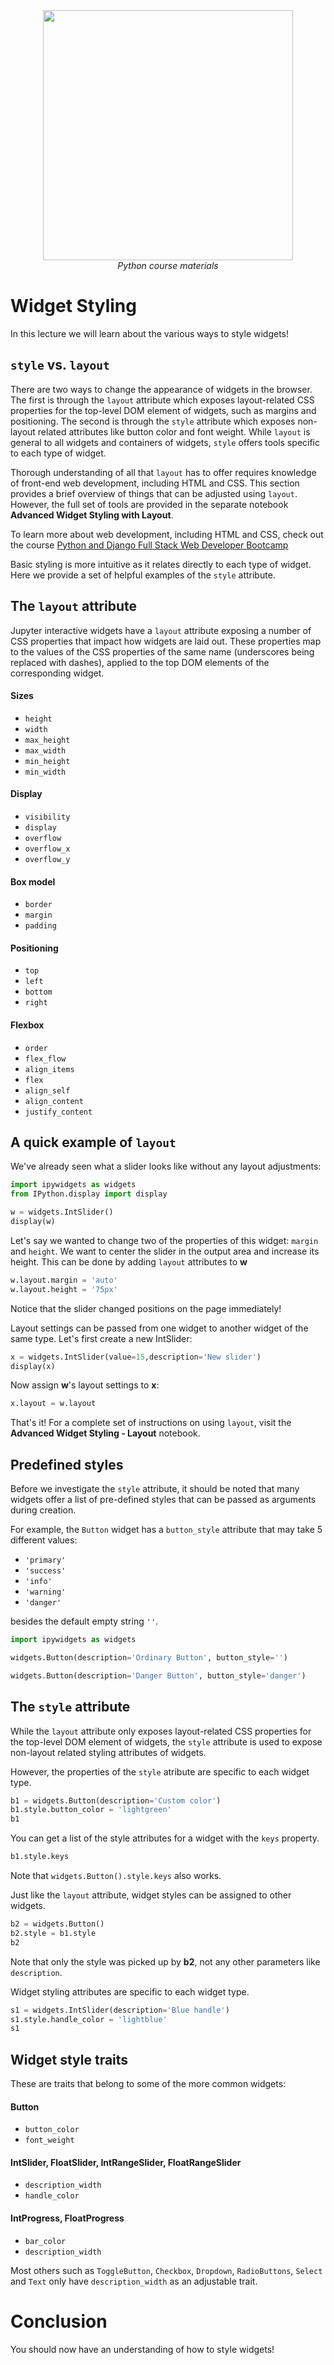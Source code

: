 <center>
    <img src='https://intecbrussel.be/img/logo3.png' width='400px' height='auto'/>
    <br/>
    <em>Python course materials</em>
</center>

# Widget Styling

In this lecture we will learn about the various ways to style widgets!

## `style` vs. `layout`

There are two ways to change the appearance of widgets in the browser. The first is through the `layout` attribute which exposes layout-related CSS properties for the top-level DOM element of widgets, such as margins and positioning. The second is through the `style` attribute which exposes non-layout related attributes like button color and font weight. While `layout` is general to all widgets and containers of widgets, `style` offers tools specific to each type of widget.

Thorough understanding of all that `layout` has to offer requires knowledge of front-end web development, including HTML and CSS. This section provides a brief overview of things that can be adjusted using `layout`. However, the full set of tools are provided in the separate notebook **Advanced Widget Styling with Layout**.

To learn more about web development, including HTML and CSS, check out the course [
Python and Django Full Stack Web Developer Bootcamp](https://www.udemy.com/python-and-django-full-stack-web-developer-bootcamp/)

Basic styling is more intuitive as it relates directly to each type of widget. Here we provide a set of helpful examples of the `style` attribute.


## The `layout` attribute
Jupyter interactive widgets have a `layout` attribute exposing a number of CSS properties that impact how widgets are laid out. These properties map to the values of the CSS properties of the same name (underscores being replaced with dashes), applied to the top DOM elements of the corresponding widget.

#### Sizes
* `height`
* `width`
* `max_height`
* `max_width`
* `min_height`
* `min_width`

#### Display
* `visibility`
* `display`
* `overflow`
* `overflow_x`
* `overflow_y`

#### Box model
* `border`
* `margin`
* `padding`

#### Positioning
* `top`
* `left`
* `bottom`
* `right`

#### Flexbox
* `order`
* `flex_flow`
* `align_items`
* `flex`
* `align_self`
* `align_content`
* `justify_content`

## A quick example of `layout`

We've already seen what a slider looks like without any layout adjustments:


```python
import ipywidgets as widgets
from IPython.display import display

w = widgets.IntSlider()
display(w)
```

Let's say we wanted to change two of the properties of this widget: `margin` and `height`. We want to center the slider in the output area and increase its height. This can be done by adding `layout` attributes to **w**


```python
w.layout.margin = 'auto'
w.layout.height = '75px'
```

Notice that the slider changed positions on the page immediately!


Layout settings can be passed from one widget to another widget of the same type. Let's first create a new IntSlider:


```python
x = widgets.IntSlider(value=15,description='New slider')
display(x)
```

Now assign **w**'s layout settings to **x**:


```python
x.layout = w.layout
```

That's it! For a complete set of instructions on using `layout`, visit the **Advanced Widget Styling - Layout** notebook.

## Predefined styles

Before we investigate the `style` attribute, it should be noted that many widgets offer a list of pre-defined styles that can be passed as arguments during creation.

For example, the `Button` widget has a `button_style` attribute that may take 5 different values:

* `'primary'`
* `'success'`
* `'info'`
* `'warning'`
* `'danger'`

besides the default empty string `''`.


```python
import ipywidgets as widgets

widgets.Button(description='Ordinary Button', button_style='')
```


```python
widgets.Button(description='Danger Button', button_style='danger')
```

## The `style` attribute

While the `layout` attribute only exposes layout-related CSS properties for the top-level DOM element of widgets, the
`style` attribute is used to expose non-layout related styling attributes of widgets.

However, the properties of the `style` atribute are specific to each widget type.


```python
b1 = widgets.Button(description='Custom color')
b1.style.button_color = 'lightgreen'
b1
```

You can get a list of the style attributes for a widget with the `keys` property.


```python
b1.style.keys
```

Note that `widgets.Button().style.keys` also works.

Just like the `layout` attribute, widget styles can be assigned to other widgets.


```python
b2 = widgets.Button()
b2.style = b1.style
b2
```

Note that only the style was picked up by **b2**, not any other parameters like `description`.

Widget styling attributes are specific to each widget type.


```python
s1 = widgets.IntSlider(description='Blue handle')
s1.style.handle_color = 'lightblue'
s1
```

## Widget style traits

These are traits that belong to some of the more common widgets:

#### Button

- `button_color`
- `font_weight`

#### IntSlider, FloatSlider, IntRangeSlider, FloatRangeSlider

- `description_width`
- `handle_color`

#### IntProgress, FloatProgress

- `bar_color`
- `description_width`

Most others such as `ToggleButton`, `Checkbox`, `Dropdown`, `RadioButtons`, `Select` and `Text` only have `description_width` as an adjustable trait.

# Conclusion

You should now have an understanding of how to style widgets!
